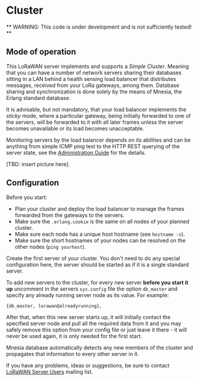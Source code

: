 # Cluster

** WARNING: This code is under development and is not sufficiently tested! **

## Mode of operation

This LoRaWAN server implements and supports a *Simple Cluster*. Meaning that you
can have a number of network servers sharing their databases sitting in a LAN
behind a health sensing load balancer that distributes messages, received from
your LoRa gateways, among them. Database sharing and synchronization is done
solely by the means of Mnesia, the Erlang standard database.

It is advisable, but not mandatory, that your load balancer implements the
*sticky* mode, where a particular gateway, being initially forwarded to one of
the servers, will be forwarded to it with all later frames unless the server
becomes unavailable or its load becomes unacceptable.

Monitoring servers by the load balancer depends on its abilities and can be
anything from simple ICMP ping test to the HTTP REST querying of the server state,
see the [Administration Guide](Administration.md) for the details.

[TBD: insert picture here].

## Configuration

Before you start:
 - Plan your cluster and deploy the load balancer to manage the frames forwarded
   from the gateways to the servers.
 - Make sure the `.erlang.cookie` is the same on all nodes of your planned cluster.
 - Make sure each node has a unique host hostname (see `hostname -s`).
 - Make sure the short hostnames of your nodes can be resolved on the other nodes
   (`ping yourhost`).

Create the first server of your cluster. You don't need to do any special
configuration here, the server should be started as if it is a single standard server.

To add new servers to the cluster, for every new server **before you start it up**
uncomment in the servers `sys.config` file the option `db_master` and specify any
already running server node as its value. For example:

```
{db_master, lorawan@alreadyrunning},
```

After that, when this new server starts up, it will initially contact the specified
server node and pull all the required data from it and you may safely remove this
option from your config file or just leave it there - it will never be used again,
it is only needed for the first start.

Mnesia database automatically detects any new members of the cluster and
propagates that information to every other server in it.

If you have any problems, ideas or suggestions, be sure to contact
[LoRaWAN Server Users](mailto:lorawan-server@googlegroups.com) mailing list.
